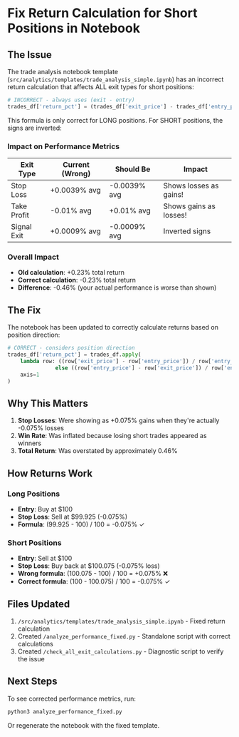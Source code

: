 # Fix Return Calculation for Short Positions in Notebook

## The Issue

The trade analysis notebook template (`src/analytics/templates/trade_analysis_simple.ipynb`) has an incorrect return calculation that affects ALL exit types for short positions:

```python
# INCORRECT - always uses (exit - entry)
trades_df['return_pct'] = (trades_df['exit_price'] - trades_df['entry_price']) / trades_df['entry_price'] * 100
```

This formula is only correct for LONG positions. For SHORT positions, the signs are inverted:

### Impact on Performance Metrics

| Exit Type | Current (Wrong) | Should Be | Impact |
|-----------|----------------|-----------|---------|
| Stop Loss | +0.0039% avg | -0.0039% avg | Shows losses as gains! |
| Take Profit | -0.01% avg | +0.01% avg | Shows gains as losses! |
| Signal Exit | +0.0009% avg | -0.0009% avg | Inverted signs |

### Overall Impact
- **Old calculation**: +0.23% total return
- **Correct calculation**: -0.23% total return
- **Difference**: -0.46% (your actual performance is worse than shown)

## The Fix

The notebook has been updated to correctly calculate returns based on position direction:

```python
# CORRECT - considers position direction
trades_df['return_pct'] = trades_df.apply(
    lambda row: ((row['exit_price'] - row['entry_price']) / row['entry_price'] * 100) if row['quantity'] > 0 
               else ((row['entry_price'] - row['exit_price']) / row['entry_price'] * 100),
    axis=1
)
```

## Why This Matters

1. **Stop Losses**: Were showing as +0.075% gains when they're actually -0.075% losses
2. **Win Rate**: Was inflated because losing short trades appeared as winners
3. **Total Return**: Was overstated by approximately 0.46%

## How Returns Work

### Long Positions
- **Entry**: Buy at $100
- **Stop Loss**: Sell at $99.925 (-0.075%)
- **Formula**: (99.925 - 100) / 100 = -0.075% ✓

### Short Positions  
- **Entry**: Sell at $100
- **Stop Loss**: Buy back at $100.075 (-0.075% loss)
- **Wrong formula**: (100.075 - 100) / 100 = +0.075% ❌
- **Correct formula**: (100 - 100.075) / 100 = -0.075% ✓

## Files Updated

1. `/src/analytics/templates/trade_analysis_simple.ipynb` - Fixed return calculation
2. Created `/analyze_performance_fixed.py` - Standalone script with correct calculations
3. Created `/check_all_exit_calculations.py` - Diagnostic script to verify the issue

## Next Steps

To see corrected performance metrics, run:
```bash
python3 analyze_performance_fixed.py
```

Or regenerate the notebook with the fixed template.